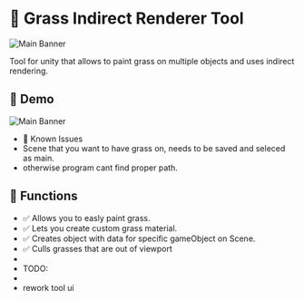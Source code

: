 # 📌 Grass Indirect Renderer Tool

![Main Banner](GrassRenderer.gif)

Tool for unity that allows to paint grass on multiple objects and uses indirect rendering.

## 📸 Demo

![Main Banner](GrassRendererDraw.gif)

- :bug: Known Issues
- Scene that you want to have grass on, needs to be saved and seleced as main.
- otherwise program cant find proper path.
## 🚀 Functions

- ✅ Allows you to easly paint grass.
- ✅ Lets you create custom grass material.
- ✅ Creates object with data for specific gameObject on Scene.
- ✅ Culls grasses that are out of viewport
-
- TODO:
-
- rework tool ui 
